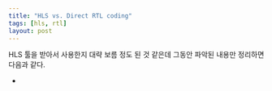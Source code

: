 ```yaml
---
title: "HLS vs. Direct RTL coding"
tags: [hls, rtl]
layout: post
---
```


HLS 툴을 받아서 사용한지 대략 보름 정도 된 것 같은데 그동안 파악된 내용만 정리하면 다음과 같다.

- 